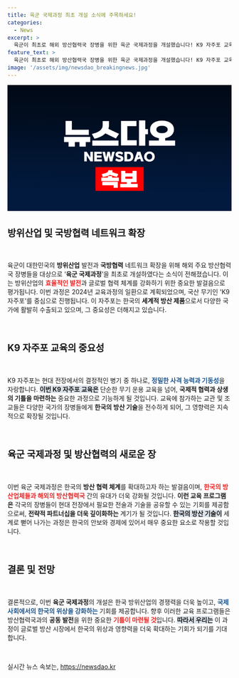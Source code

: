 ```yaml
---
title: 육군 국제과정 최초 개설 소식에 주목하세요!
categories:
  - News
excerpt: >
  육군이 최초로 해외 방산협력국 장병을 위한 육군 국제과정을 개설했습니다! K9 자주포 교육으로 방위산업의 글로벌 네트워크를 확장하는 이 혁신적 교육 과정, 그 귀추는?
feature_text: >
  육군이 최초로 해외 방산협력국 장병을 위한 육군 국제과정을 개설했습니다! K9 자주포 교육으로 방위산업의 글로벌 네트워크를 확장하는 이 혁신적 교육 과정, 그 귀추는?
image: '/assets/img/newsdao_breakingnews.jpg'
---
```


<p><img src="/assets/img/newsdao_breakingnews.jpg" alt="implanttips 속보" /></p>

<h2 data-ke-size="size26">방위산업 및 국방협력 네트워크 확장</h2>

<p data-ke-size="size16">&nbsp;</p>

<p data-ke-size="size16">육군이 대한민국의 <b>방위산업</b> 발전과 <b>국방협력</b> 네트워크 확장을 위해 해외 주요 방산협력국 장병들을 대상으로 ‘<b>육군 국제과정</b>’을 최초로 개설하였다는 소식이 전해졌습니다. 이는 방위산업의 <b><span style="color: #ee2323;">효율적인 발전</span></b>과 글로벌 협력 체계를 강화하기 위한 중요한 발걸음으로 평가됩니다. 이번 과정은 2024년 교육과정의 일환으로 계획되었으며, 국산 무기인 'K9 자주포'를 중심으로 진행됩니다. 이 자주포는 한국의 <b>세계적 방산 제품</b>으로서 다양한 국가에 활발히 수출되고 있으며, 그 중요성은 더해지고 있습니다.</p>

<p data-ke-size="size16">&nbsp;</p>

<h2 data-ke-size="size26">K9 자주포 교육의 중요성</h2>

<p data-ke-size="size16">&nbsp;</p>

<p data-ke-size="size16">K9 자주포는 현대 전장에서의 결정적인 병기 중 하나로, <b><span style="color: #1a5490;">정밀한 사격 능력과 기동성</span></b>을 자랑합니다. <b><span style="background-color: #21538527;">이번 K9 자주포 교육은</span></b> 단순한 무기 운용 교육을 넘어, <b>국제적 협력과 상생의 기틀을 마련하는</b> 중요한 과정으로 기능하게 될 것입니다. 교육에 참가하는 교관 및 조교들은 다양한 국가의 장병들에게 <b>한국의 방산 기술</b>을 전수하게 되어, 그 영향력은 지속적으로 확장될 것입니다.</p>

<p data-ke-size="size16">&nbsp;</p>

<h2 data-ke-size="size26">육군 국제과정 및 방산협력의 새로운 장</h2>

<p data-ke-size="size16">&nbsp;</p>

<p data-ke-size="size16">이번 육군 국제과정은 한국의 <b>방산 협력 체계</b>를 확대하고자 하는 발걸음이며, <b><span style="color: #ee2323;">한국의 방산업체들과 해외의 방산협력국</span></b> 간의 유대가 더욱 강화될 것입니다. <b>이런 교육 프로그램은</b> 각국의 장병들이 현대 전장에서 필요한 전술과 기술을 공유할 수 있는 기회를 제공함으로써, <b>전략적 파트너십을 더욱 깊이화하는</b> 계기가 될 것입니다. <b><span style="background-color: #21538527;">한국의 방산 기술이</span></b> 세계로 뻗어 나가는 과정은 한국의 안보와 경제에 있어서 매우 중요한 요소로 작용할 것입니다.</p>

<p data-ke-size="size16">&nbsp;</p>

<h2 data-ke-size="size26">결론 및 전망</h2>

<p data-ke-size="size16">&nbsp;</p>

<p data-ke-size="size16">결론적으로, 이번 <b>육군 국제과정</b>의 개설은 한국 방위산업의 경쟁력을 더욱 높이고, <b><span style="color: #1a5490;">국제 사회에서의 한국의 위상을 강화하는</span></b> 기회를 제공합니다. 향후 이러한 교육 프로그램들은 방산협력국과의 <b>공동 발전</b>을 위한 중요한 <b><span style="color: #ee2323;">기틀이 마련될 것</span></b>입니다. <b><span style="background-color: #21538527;">따라서 우리는</span></b> 이 과정이 글로벌 방산 시장에서 한국의 위상과 영향력을 더욱 확대하는 기회가 되기를 기대합니다.</p>

<p data-ke-size="size16">&nbsp;</p>
실시간 뉴스 속보는, <a href="https://newsdao.kr" rel="dofollow">https://newsdao.kr</a>


